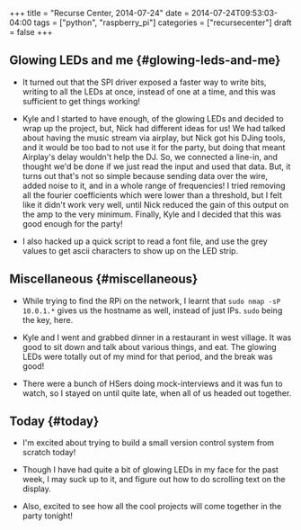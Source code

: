+++
title = "Recurse Center, 2014-07-24"
date = 2014-07-24T09:53:03-04:00
tags = ["python", "raspberry_pi"]
categories = ["recursecenter"]
draft = false
+++

## Glowing LEDs and me {#glowing-leds-and-me}

-   It turned out that the SPI driver exposed a faster way to write bits, writing
    to all the LEDs at once, instead of one at a time, and this was sufficient to
    get things working!

-   Kyle and I started to have enough, of the glowing LEDs and decided to wrap up
    the project, but, Nick had different ideas for us! We had talked about having
    the music stream via airplay, but Nick got his DJing tools, and it would be
    too bad to not use it for the party, but doing that meant Airplay's delay
    wouldn't help the DJ. So, we connected a line-in, and thought we'd be done if
    we just read the input and used that data. But, it turns out that's not so
    simple because sending data over the wire, added noise to it, and in a whole
    range of frequencies! I tried removing all the fourier coefficients which
    were lower than a threshold, but I felt like it didn't work very well, until
    Nick reduced the gain of this output on the amp to the very minimum. Finally,
    Kyle and I decided that this was good enough for the party!

-   I also hacked up a quick script to read a font file, and use the grey values
    to get ascii characters to show up on the LED strip.


## Miscellaneous {#miscellaneous}

-   While trying to find the RPi on the network, I learnt that `sudo nmap -sP
      10.0.1.*` gives us the hostname as well, instead of just IPs.  `sudo` being
    the key, here.

-   Kyle and I went and grabbed dinner in a restaurant in west village. It was
    good to sit down and talk about various things, and eat. The glowing LEDs
    were totally out of my mind for that period, and the break was good!

-   There were a bunch of HSers doing mock-interviews and it was fun to watch, so
    I stayed on until quite late, when all of us headed out together.


## Today {#today}

-   I'm excited about trying to build a small version control system from
    scratch today!

-   Though I have had quite a bit of glowing LEDs in my face for the past week,
    I may suck up to it, and figure out how to do scrolling text on the
    display.

-   Also, excited to see how all the cool projects will come together in the
    party tonight!
